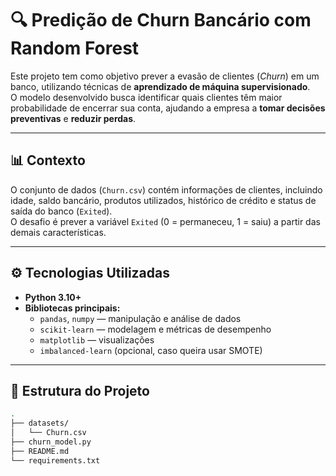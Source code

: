 # 🔍 Predição de Churn Bancário com Random Forest

Este projeto tem como objetivo prever a evasão de clientes (*Churn*) em um banco, utilizando técnicas de **aprendizado de máquina supervisionado**.  
O modelo desenvolvido busca identificar quais clientes têm maior probabilidade de encerrar sua conta, ajudando a empresa a **tomar decisões preventivas** e **reduzir perdas**.

---

## 📊 Contexto

O conjunto de dados (`Churn.csv`) contém informações de clientes, incluindo idade, saldo bancário, produtos utilizados, histórico de crédito e status de saída do banco (`Exited`).  
O desafio é prever a variável `Exited` (0 = permaneceu, 1 = saiu) a partir das demais características.

---

## ⚙️ Tecnologias Utilizadas

- **Python 3.10+**
- **Bibliotecas principais:**
  - `pandas`, `numpy` — manipulação e análise de dados  
  - `scikit-learn` — modelagem e métricas de desempenho  
  - `matplotlib` — visualizações  
  - `imbalanced-learn` (opcional, caso queira usar SMOTE)

---

## 🧩 Estrutura do Projeto

```bash
.
├── datasets/
│   └── Churn.csv
├── churn_model.py
├── README.md
└── requirements.txt
